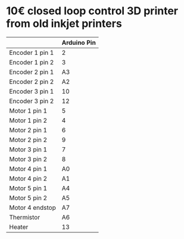 # 10€ closed loop control 3D printer from old inkjet printers

|                 | Arduino Pin |
|-----------------|--------|
| Encoder 1 pin 1 | 2      |
| Encoder 1 pin 2 | 3      |
| Encoder 2 pin 1 | A3     |
| Encoder 2 pin 2 | A2     |
| Encoder 3 pin 1 | 10     |
| Encoder 3 pin 2 | 12     |
| Motor 1 pin 1   | 5      |
| Motor 1 pin 2   | 4      |
| Motor 2 pin 1   | 6      |
| Motor 2 pin 2   | 9      |
| Motor 3 pin 1   | 7      |
| Motor 3 pin 2   | 8      |
| Motor 4 pin 1   | A0     |
| Motor 4 pin 2   | A1     |
| Motor 5 pin 1   | A4     |
| Motor 5 pin 2   | A5     |
| Motor 4 endstop | A7     |
| Thermistor      | A6     |
| Heater          | 13     |
